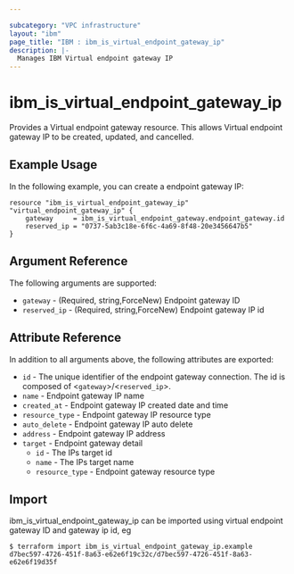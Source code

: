 ```yaml
---

subcategory: "VPC infrastructure"
layout: "ibm"
page_title: "IBM : ibm_is_virtual_endpoint_gateway_ip"
description: |-
  Manages IBM Virtual endpoint gateway IP
---
```


# ibm_is_virtual_endpoint_gateway_ip

Provides a Virtual endpoint gateway resource. This allows Virtual endpoint gateway IP to be created, updated, and cancelled.

## Example Usage

In the following example, you can create a endpoint gateway IP:

```hcl
resource "ibm_is_virtual_endpoint_gateway_ip" "virtual_endpoint_gateway_ip" {
	gateway     = ibm_is_virtual_endpoint_gateway.endpoint_gateway.id
	reserved_ip = "0737-5ab3c18e-6f6c-4a69-8f48-20e3456647b5"
}

```

## Argument Reference

The following arguments are supported:

- `gateway` - (Required, string,ForceNew) Endpoint gateway ID
- `reserved_ip` - (Required, string,ForceNew) Endpoint gateway IP id

## Attribute Reference

In addition to all arguments above, the following attributes are exported:

- `id` - The unique identifier of the endpoint gateway connection. The id is composed of <`gateway`>/<`reserved_ip`>.
- `name` - Endpoint gateway IP name
- `created_at` - Endpoint gateway IP created date and time
- `resource_type` - Endpoint gateway IP resource type
- `auto_delete` - Endpoint gateway IP auto delete
- `address` - Endpoint gateway IP address
- `target` - Endpoint gateway detail
  - `id` - The IPs target id
  - `name` - The IPs target name
  - `resource_type` - Endpoint gateway resource type

## Import

ibm_is_virtual_endpoint_gateway_ip can be imported using virtual endpoint gateway ID and gateway ip id, eg

```
$ terraform import ibm_is_virtual_endpoint_gateway_ip.example d7bec597-4726-451f-8a63-e62e6f19c32c/d7bec597-4726-451f-8a63-e62e6f19d35f

```
